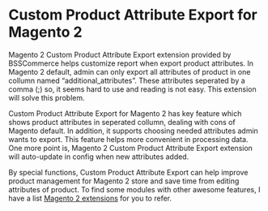<h1>Custom Product Attribute Export for Magento 2</h1>

Magento 2 Custom Product Attribute Export extension provided by BSSCommerce helps customize report when export product attributes. In Magento 2 default, admin can only export all attributes of product in one collumn named “additional_attributes”. These attributes seperated by a comma (;) so, it seems hard to use and reading is not easy. This extension will solve this problem.

Custom Product Attribute Export for Magento 2 has key feature which shows product attributes in seperated collumn, dealing with cons of Magento default. In addition, it supports choosing needed attributes admin wants to export. This feature helps more convenient in processing data. One more point is, Magento 2 Custom Product Attribute Export extension will auto-update in config when new attributes added.

By special functions, Custom Product Attribute Export can help improve product management for Magento 2 store and save time from editing attributes of product. To find some modules with other awesome features, I have a list <a href="https://bsscommerce.com/magento-2-extensions.html">Magento 2 extensions</a> for you to refer.
